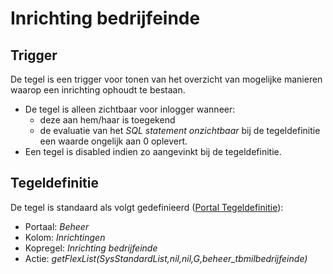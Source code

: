 # Inrichting bedrijfeinde

## Trigger

De tegel is een trigger voor tonen van het overzicht van mogelijke manieren waarop een inrichting ophoudt te bestaan.

- De tegel is alleen zichtbaar voor inlogger wanneer:
  - deze aan hem/haar is toegekend
  - de evaluatie van het *SQL statement onzichtbaar* bij de tegeldefinitie een waarde ongelijk aan 0 oplevert.
- Een tegel is disabled indien zo aangevinkt bij de tegeldefinitie.

## Tegeldefinitie

De tegel is standaard als volgt gedefinieerd ([Portal Tegeldefinitie](/instellen_inrichten/portaldefinitie/portal_tegel.md)):

- Portaal: *Beheer*
- Kolom: *Inrichtingen*
- Kopregel: *Inrichting bedrijfeinde*
- Actie: *getFlexList(SysStandardList,nil,nil,G,beheer_tbmilbedrijfeinde)*
